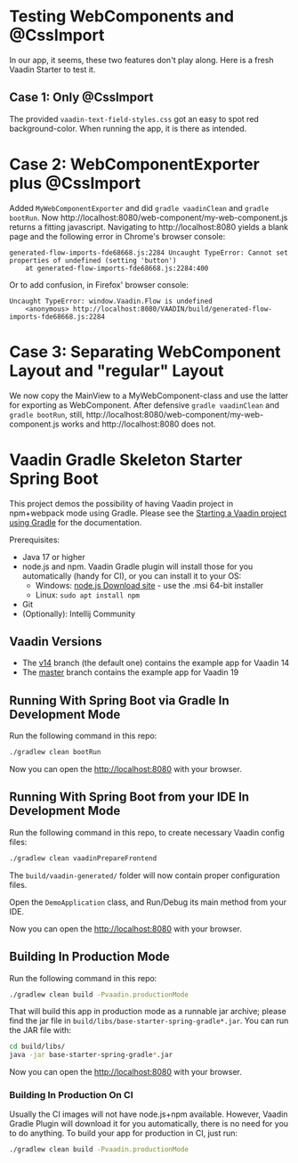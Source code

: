 # Testing WebComponents and @CssImport

In our app, it seems, these two features don't play along. Here is a fresh Vaadin Starter to test it.

## Case 1: Only @CssImport

The provided `vaadin-text-field-styles.css` got an easy to spot red background-color.
When running the app, it is there as intended.

# Case 2: WebComponentExporter plus @CssImport

Added `MyWebComponentExporter` and did `gradle vaadinClean` and `gradle bootRun`.
Now http://localhost:8080/web-component/my-web-component.js returns a fitting javascript.
Navigating to http://localhost:8080 yields a blank page and the following error in Chrome's browser console:

```
generated-flow-imports-fde68668.js:2284 Uncaught TypeError: Cannot set properties of undefined (setting 'button')
    at generated-flow-imports-fde68668.js:2284:400
```

Or to add confusion, in Firefox' browser console:

```
Uncaught TypeError: window.Vaadin.Flow is undefined
    <anonymous> http://localhost:8080/VAADIN/build/generated-flow-imports-fde68668.js:2284
```

# Case 3: Separating WebComponent Layout and "regular" Layout

We now copy the MainView to a MyWebComponent-class and use the latter for exporting as WebComponent.
After defensive `gradle vaadinClean` and `gradle bootRun`, still, http://localhost:8080/web-component/my-web-component.js works and  http://localhost:8080 does not.


# Vaadin Gradle Skeleton Starter Spring Boot

This project demos the possibility of having Vaadin project in npm+webpack mode using Gradle.
Please see the [Starting a Vaadin project using Gradle](https://vaadin.com/docs/latest/guide/start/gradle) for the documentation.


Prerequisites:
* Java 17 or higher
* node.js and npm. Vaadin Gradle plugin will install those for you
  automatically (handy for CI), or you can install it to your OS:
  * Windows: [node.js Download site](https://nodejs.org/en/download/) - use the .msi 64-bit installer
  * Linux: `sudo apt install npm`
* Git
* (Optionally): Intellij Community

## Vaadin Versions

* The [v14](https://github.com/vaadin/base-starter-spring-gradle) branch (the default one)
  contains the example app for Vaadin 14
* The [master](https://github.com/vaadin/base-starter-spring-gradle/tree/master) branch
  contains the example app for Vaadin 19

## Running With Spring Boot via Gradle In Development Mode

Run the following command in this repo:

```bash
./gradlew clean bootRun
```

Now you can open the [http://localhost:8080](http://localhost:8080) with your browser.

## Running With Spring Boot from your IDE In Development Mode

Run the following command in this repo, to create necessary Vaadin config files:

```bash
./gradlew clean vaadinPrepareFrontend
```

The `build/vaadin-generated/` folder will now contain proper configuration files.

Open the `DemoApplication` class, and Run/Debug its main method from your IDE.

Now you can open the [http://localhost:8080](http://localhost:8080) with your browser.

## Building In Production Mode

Run the following command in this repo:

```bash
./gradlew clean build -Pvaadin.productionMode
```

That will build this app in production mode as a runnable jar archive; please find the jar file in `build/libs/base-starter-spring-gradle*.jar`.
You can run the JAR file with:

```bash
cd build/libs/
java -jar base-starter-spring-gradle*.jar
```

Now you can open the [http://localhost:8080](http://localhost:8080) with your browser.

### Building In Production On CI

Usually the CI images will not have node.js+npm available. However, Vaadin Gradle Plugin will download it for you automatically, there is no need for you to do anything.
To build your app for production in CI, just run:

```bash
./gradlew clean build -Pvaadin.productionMode
```
